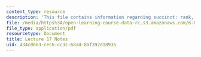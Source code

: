 ```yaml
---
content_type: resource
description: 'This file contains information regarding succinct: rank, select, tries.'
file: /media/https%3A/open-learning-course-data-rc.s3.amazonaws.com/6-851-advanced-data-structures-spring-2012/434c0663cec6cc3c68ad8af392d1893a_MIT6_851S12_Lec17.pdf
file_type: application/pdf
resourcetype: Document
title: Lecture 17 Notes
uid: 434c0663-cec6-cc3c-68ad-8af392d1893a
---
```

